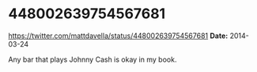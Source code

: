 # 448002639754567681
https://twitter.com/mattdavella/status/448002639754567681
**Date:** 2014-03-24

Any bar that plays Johnny Cash is okay in my book.
